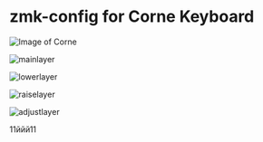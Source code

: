 # zmk-config for Corne Keyboard

![Image of Corne](https://github.com/devpew/zmk-config/blob/master/205546608_1132799867211487_330934759526542902_n.jpg)

![mainlayer](https://github.com/devpew/zmk-config/blob/master/layero(3).png)

![lowerlayer](https://github.com/devpew/zmk-config/blob/master/layout2.png)

![raiselayer](https://github.com/devpew/zmk-config/blob/master/layer3.png)

![adjustlayer](https://github.com/devpew/zmk-config/blob/master/layer4(1).png)

11ййй11
